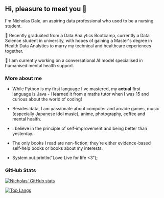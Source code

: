 ## Hi, pleasure to meet you 👋

I'm Nicholas Dale, an aspiring data professional who used to be a nursing student. 

🌱 Recently graduated from a Data Analytics Bootcamp, currently a Data Science student in university, with hopes of gaining a Master's degree in Health Data Analytics to marry my technical and healthcare experiences together. 

🔭 I am currently working on a conversational AI model specialised in humanised mental health support.

### More about me

- While Python is my first language I've mastered, my **actual** first language is Java - I learned it from a maths tutor when I was 15 and curious about the world of coding!

- Besides data, I am passionate about computer and arcade games, music (especially Japanese idol music), anime, photography, coffee and mental health.

- I believe in the principle of self-improvement and being better than yesterday.

- The only books I read are non-fiction; they're either evidence-based self-help books or books about my interests.

- System.out.println("Love Live for life <3");

### GitHub Stats

[![Nicholas' GitHub stats](https://github-readme-stats.vercel.app/api?username=falconpunch082&hide_rank=True)](https://github.com/anuraghazra/github-readme-stats)

[![Top Langs](https://github-readme-stats.vercel.app/api/top-langs/?username=falconpunch082)](https://github.com/anuraghazra/github-readme-stats)

